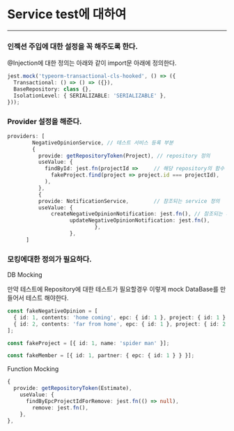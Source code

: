 # Service test에 대하여

---



### 인젝션 주입에 대한 설정을 꼭 해주도록 한다.

@Injection에 대한 정의는 아래와 같이 import문 아래에 정의한다.

```typescript
jest.mock('typeorm-transactional-cls-hooked', () => ({
  Transactional: () => () => ({}),
  BaseRepository: class {},
  IsolationLevel: { SERIALIZABLE: 'SERIALIZABLE' },
}));
```



### Provider 설정을 해준다.

```typescript
providers: [
        NegativeOpinionService, // 테스트 서비스 등록 부분
        {
          provide: getRepositoryToken(Project), // repository 정의
          useValue: {
            findById: jest.fn(projectId =>     // 해당 repository의 함수 정의
              fakeProject.find(project => project.id === projectId),
            ),
          },
          {
          provide: NotificationService,        // 참조되는 service 정의
          useValue: {
        	  createNegativeOpinionNotification: jest.fn(), // 참조되는 서비스의 함수 정의
				  	updateNegativeOpinionNotification: jest.fn(),
							},
					},
      ]
```



### 모킹에대한 정의가 필요하다.

DB Mocking

만약 테스트에 Repository에 대한 테스트가 필요할경우 이렇게 mock DataBase를 만들어서 테스트 해야한다.

```typescript
const fakeNegativeOpinion = [
  { id: 1, contents: 'home coming', epc: { id: 1 }, project: { id: 1 } },
  { id: 2, contents: 'far from home', epc: { id: 1 }, project: { id: 2 } },
];

const fakeProject = [{ id: 1, name: 'spider man' }];

const fakeMember = [{ id: 1, partner: { epc: { id: 1 } } }];
```



Function Mocking

```typescript
{
  provide: getRepositoryToken(Estimate),
    useValue: {
      findByEpcProjectIdForRemove: jest.fn(() => null),
        remove: jest.fn(),
    },
},
```



